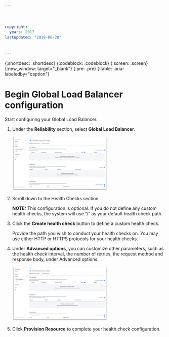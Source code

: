 ```yaml
---



copyright:
  years: 2017
lastupdated: "2018-06-20"


---
```


{:shortdesc: .shortdesc}
{:codeblock: .codeblock}
{:screen: .screen}
{:new_window: target="_blank"}
{:pre: .pre}
{:table: .aria-labeledby="caption"}

# Begin Global Load Balancer configuration
Start configuring your Global Load Balancer.

1. Under the **Reliability** section, select **Global Load Balancer**. 
    
    <img src="images/Reliability6.png" alt="drawing" style="width: 300px;"/>

2. Scroll down to the Health Checks section. 

   **NOTE:** This configuration is optional. If you do not define any custom health checks, the system will use “/” as your default health check path. 

3. Click the **Create health check** button to define a custom health check.   

   Provide the path you wish to conduct your health checks on. You may use either HTTP or HTTPS protocols for your health checks. 
   
4. Under **Advanced options**, you can customize other parameters, such as the health check interval, the number of retries, the request method and response body, under Advanced options. 
   
   <img src="images/Reliability6.png" alt="drawing" style="width: 300px;"/>
   
5. Click **Provision Resource** to complete your health check configuration. 
